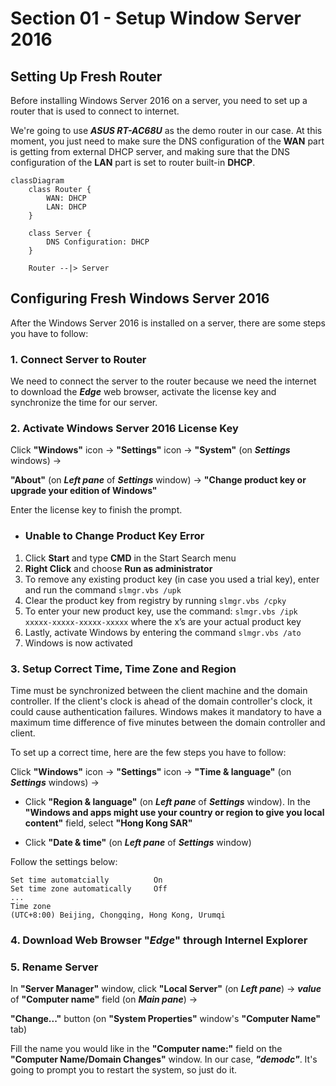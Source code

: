 # Section 01 - Setup Window Server 2016



## Setting Up Fresh Router
Before installing Windows Server 2016 on a server, you need to set up a router that is used to connect to internet.

We're going to use ***ASUS RT-AC68U*** as the demo router in our case. At this moment, you just need to make sure the DNS configuration of the **WAN** part is getting from external DHCP server, and making sure that the DNS configuration of the **LAN** part is set to router built-in **DHCP**.
```mermaid
classDiagram
    class Router {
        WAN: DHCP
        LAN: DHCP
    }

    class Server {
        DNS Configuration: DHCP
    }

    Router --|> Server
```



## Configuring Fresh Windows Server 2016
After the Windows Server 2016 is installed on a server, there are some steps you have to follow:


### 1. Connect Server to Router
We need to connect the server to the router because we need the internet to download the ***Edge*** web browser, activate the license key and synchronize the time for our server.


### 2. Activate Windows Server 2016 License Key
Click **"Windows"** icon -> **"Settings"** icon -> **"System"** (on ***Settings*** windows) ->

**"About"** (on ***Left pane*** of ***Settings*** window) -> **"Change product key or upgrade your edition of Windows"**

Enter the license key to finish the prompt.


- ### Unable to Change Product Key Error
1. Click **Start** and type **CMD** in the Start Search menu
2. **Right Click** and choose **Run as administrator**
3. To remove any existing product key (in case you used a trial key), enter and run the command `slmgr.vbs /upk`
4. Clear the product key from registry by running `slmgr.vbs /cpky`
5. To enter your new product key, use the command: `slmgr.vbs /ipk xxxxx-xxxxx-xxxxx-xxxxx` where the x’s are your actual product key
6. Lastly, activate Windows by entering the command `slmgr.vbs /ato`
7. Windows is now activated


### 3. Setup Correct Time, Time Zone and Region
Time must be synchronized between the client machine and the domain controller. If the client's clock is ahead of the domain controller's clock, it could cause authentication failures. Windows makes it mandatory to have a maximum time difference of five minutes between the domain controller and client.

To set up a correct time, here are the few steps you have to follow:

Click **"Windows"** icon -> **"Settings"** icon -> **"Time & language"** (on ***Settings*** windows) ->

- Click **"Region & language"** (on ***Left pane*** of ***Settings*** window). In the **"Windows and apps might use your country or region to give you local content"** field, select **"Hong Kong SAR"**

- Click **"Date & time"** (on ***Left pane*** of ***Settings*** window)

Follow the settings below:
```
Set time automatcially          On
Set time zone automatically     Off
...
Time zone
(UTC+8:00) Beijing, Chongqing, Hong Kong, Urumqi
```


### 4. Download Web Browser "*Edge*" through Internel Explorer


### 5. Rename Server
In **"Server Manager"** window, click **"Local Server"** (on ***Left pane***) -> ***value*** of **"Computer name"** field (on ***Main pane***) ->

**"Change..."** button (on **"System Properties"** window's **"Computer Name"** tab)

Fill the name you would like in the **"Computer name:"** field on the **"Computer Name/Domain Changes"** window. In our case, ***"demodc"***. It's going to prompt you to restart the system, so just do it. 



